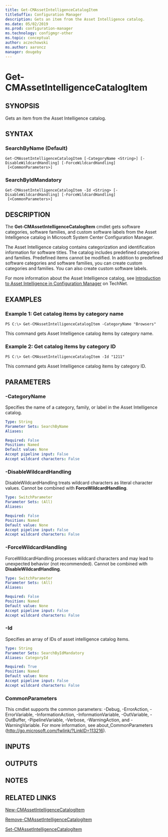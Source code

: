 ```yaml
---
title: Get-CMAssetIntelligenceCatalogItem
titleSuffix: Configuration Manager
description: Gets an item from the Asset Intelligence catalog.
ms.date: 05/02/2019
ms.prod: configuration-manager
ms.technology: configmgr-other
ms.topic: conceptual
author: aczechowski
ms.author: aaroncz
manager: dougeby
---
```


# Get-CMAssetIntelligenceCatalogItem

## SYNOPSIS
Gets an item from the Asset Intelligence catalog.

## SYNTAX

### SearchByName (Default)
```
Get-CMAssetIntelligenceCatalogItem [-CategoryName <String>] [-DisableWildcardHandling] [-ForceWildcardHandling]
 [<CommonParameters>]
```

### SearchByIdMandatory
```
Get-CMAssetIntelligenceCatalogItem -Id <String> [-DisableWildcardHandling] [-ForceWildcardHandling]
 [<CommonParameters>]
```

## DESCRIPTION
The **Get-CMAssetIntelligenceCatalogItem** cmdlet gets software categories, software families, and custom software labels from the Asset Intelligence catalog in Microsoft System Center Configuration Manager.

The Asset Intelligence catalog contains categorization and identification information for software titles.
The catalog includes predefined categories and families.
Predefined items cannot be modified.
In addition to predefined software categories and software families, you can create custom categories and families.
You can also create custom software labels.

For more information about the Asset Intelligence catalog, see [Introduction to Asset Intelligence in Configuration Manager](http://go.microsoft.com/fwlink/?LinkId=262650) on TechNet.

## EXAMPLES

### Example 1: Get catalog items by category name
```
PS C:\> Get-CMAssetIntelligenceCatalogItem -CategoryName "Browsers"
```

This command gets Asset Intelligence catalog items by category name.

### Example 2: Get catalog items by category ID
```
PS C:\> Get-CMAssetIntelligenceCatalogItem -Id "1211"
```

This command gets Asset Intelligence catalog items by category ID.

## PARAMETERS

### -CategoryName
Specifies the name of a category, family, or label in the Asset Intelligence catalog.

```yaml
Type: String
Parameter Sets: SearchByName
Aliases: 

Required: False
Position: Named
Default value: None
Accept pipeline input: False
Accept wildcard characters: False
```

### -DisableWildcardHandling
DisableWildcardHandling treats wildcard characters as literal character values. Cannot be combined with **ForceWildcardHandling**.

```yaml
Type: SwitchParameter
Parameter Sets: (All)
Aliases: 

Required: False
Position: Named
Default value: None
Accept pipeline input: False
Accept wildcard characters: False
```

### -ForceWildcardHandling
ForceWildcardHandling processes wildcard characters and may lead to unexpected behavior (not recommended). Cannot be combined with **DisableWildcardHandling**.

```yaml
Type: SwitchParameter
Parameter Sets: (All)
Aliases: 

Required: False
Position: Named
Default value: None
Accept pipeline input: False
Accept wildcard characters: False
```

### -Id
Specifies an array of IDs of asset intelligence catalog items.

```yaml
Type: String
Parameter Sets: SearchByIdMandatory
Aliases: CategoryId

Required: True
Position: Named
Default value: None
Accept pipeline input: False
Accept wildcard characters: False
```

### CommonParameters
This cmdlet supports the common parameters: -Debug, -ErrorAction, -ErrorVariable, -InformationAction, -InformationVariable, -OutVariable, -OutBuffer, -PipelineVariable, -Verbose, -WarningAction, and -WarningVariable. For more information, see about_CommonParameters (http://go.microsoft.com/fwlink/?LinkID=113216).

## INPUTS

## OUTPUTS

## NOTES

## RELATED LINKS

[New-CMAssetIntelligenceCatalogItem](New-CMAssetIntelligenceCatalogItem.md)

[Remove-CMAssetIntelligenceCatalogItem](Remove-CMAssetIntelligenceCatalogItem.md)

[Set-CMAssetIntelligenceCatalogItem](Set-CMAssetIntelligenceCatalogItem.md)


